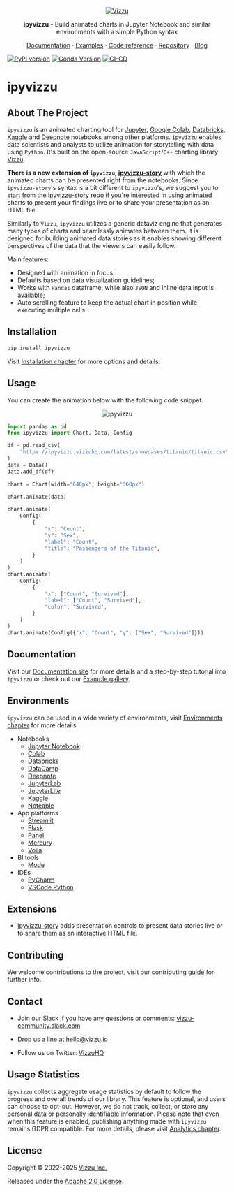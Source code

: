 <p align="center">
  <a href="https://ipyvizzu.vizzuhq.com/latest/">
    <img src="https://lib.vizzuhq.com/latest/readme/infinite-60.gif" alt="Vizzu" />
  </a>
  <p align="center"><b>ipyvizzu</b> - Build animated charts in Jupyter Notebook and similar environments with a simple Python syntax</p>
  <p align="center">
    <a href="https://ipyvizzu.vizzuhq.com/latest/">Documentation</a>
    · <a href="https://ipyvizzu.vizzuhq.com/latest/examples/">Examples</a>
    · <a href="https://ipyvizzu.vizzuhq.com/latest/reference/ipyvizzu/">Code reference</a>
    · <a href="https://github.com/vizzuhq/ipyvizzu">Repository</a>
    · <a href="https://blog.vizzuhq.com">Blog</a>
  </p>
</p>

[![PyPI version](https://badge.fury.io/py/ipyvizzu.svg)](https://badge.fury.io/py/ipyvizzu)
[![Conda Version](https://img.shields.io/conda/vn/conda-forge/ipyvizzu.svg)](https://anaconda.org/conda-forge/ipyvizzu)
[![CI-CD](https://github.com/vizzuhq/ipyvizzu/actions/workflows/cicd.yml/badge.svg?branch=main)](https://github.com/vizzuhq/ipyvizzu/actions/workflows/cicd.yml)

# ipyvizzu

## About The Project

`ipyvizzu` is an animated charting tool for [Jupyter](https://jupyter.org),
[Google Colab](https://colab.research.google.com),
[Databricks](https://docs.databricks.com/notebooks),
[Kaggle](https://www.kaggle.com/code) and [Deepnote](https://deepnote.com)
notebooks among other platforms. `ipyvizzu` enables data scientists and analysts
to utilize animation for storytelling with data using `Python`. It's built on
the open-source `JavaScript`/`C++` charting library
[Vizzu](https://github.com/vizzuhq/vizzu-lib).

**There is a new extension of `ipyvizzu`,
[ipyvizzu-story](https://vizzuhq.github.io/ipyvizzu-story/)** with which the
animated charts can be presented right from the notebooks. Since
`ipyvizzu-story`'s syntax is a bit different to `ipyvizzu`'s, we suggest you to
start from the [ipyvizzu-story repo](https://github.com/vizzuhq/ipyvizzu-story)
if you're interested in using animated charts to present your findings live or
to share your presentation as an HTML file.

Similarly to `Vizzu`, `ipyvizzu` utilizes a generic dataviz engine that
generates many types of charts and seamlessly animates between them. It is
designed for building animated data stories as it enables showing different
perspectives of the data that the viewers can easily follow.

Main features:

- Designed with animation in focus;
- Defaults based on data visualization guidelines;
- Works with `Pandas` dataframe, while also `JSON` and inline data input is
    available;
- Auto scrolling feature to keep the actual chart in position while executing
    multiple cells.

## Installation

```sh
pip install ipyvizzu
```

Visit [Installation chapter](https://ipyvizzu.vizzuhq.com/latest/installation/)
for more options and details.

## Usage

You can create the animation below with the following code snippet.

<p align="center">
  <img src="https://ipyvizzu.vizzuhq.com/latest/assets/ipyvizzu-promo.gif" alt="ipyvizzu" />
</p>

```python
import pandas as pd
from ipyvizzu import Chart, Data, Config

df = pd.read_csv(
    "https://ipyvizzu.vizzuhq.com/latest/showcases/titanic/titanic.csv"
)
data = Data()
data.add_df(df)

chart = Chart(width="640px", height="360px")

chart.animate(data)

chart.animate(
    Config(
        {
            "x": "Count",
            "y": "Sex",
            "label": "Count",
            "title": "Passengers of the Titanic",
        }
    )
)
chart.animate(
    Config(
        {
            "x": ["Count", "Survived"],
            "label": ["Count", "Survived"],
            "color": "Survived",
        }
    )
)
chart.animate(Config({"x": "Count", "y": ["Sex", "Survived"]}))
```

## Documentation

Visit our [Documentation site](https://ipyvizzu.vizzuhq.com/latest/) for more
details and a step-by-step tutorial into `ipyvizzu` or check out our
[Example gallery](https://ipyvizzu.vizzuhq.com/latest/examples/).

## Environments

`ipyvizzu` can be used in a wide variety of environments, visit
[Environments chapter](https://ipyvizzu.vizzuhq.com/latest/environments/) for
more details.

- Notebooks
    - [Jupyter Notebook](https://ipyvizzu.vizzuhq.com/latest/environments/notebook/jupyternotebook/)
    - [Colab](https://ipyvizzu.vizzuhq.com/latest/environments/notebook/colab/)
    - [Databricks](https://ipyvizzu.vizzuhq.com/latest/environments/notebook/databricks/)
    - [DataCamp](https://ipyvizzu.vizzuhq.com/latest/environments/notebook/datacamp/)
    - [Deepnote](https://ipyvizzu.vizzuhq.com/latest/environments/notebook/deepnote/)
    - [JupyterLab](https://ipyvizzu.vizzuhq.com/latest/environments/notebook/jupyterlab/)
    - [JupyterLite](https://ipyvizzu.vizzuhq.com/latest/environments/notebook/jupyterlite/)
    - [Kaggle](https://ipyvizzu.vizzuhq.com/latest/environments/notebook/kaggle/)
    - [Noteable](https://ipyvizzu.vizzuhq.com/latest/environments/notebook/noteable/)
- App platforms
    - [Streamlit](https://ipyvizzu.vizzuhq.com/latest/environments/platform/streamlit/)
    - [Flask](https://ipyvizzu.vizzuhq.com/latest/environments/platform/flask/)
    - [Panel](https://ipyvizzu.vizzuhq.com/latest/environments/platform/panel/)
    - [Mercury](https://ipyvizzu.vizzuhq.com/latest/environments/platform/mercury/)
    - [Voilà](https://ipyvizzu.vizzuhq.com/latest/environments/platform/voila/)
- BI tools
    - [Mode](https://ipyvizzu.vizzuhq.com/latest/environments/bi/mode/)
- IDEs
    - [PyCharm](https://ipyvizzu.vizzuhq.com/latest/environments/ide/pycharm/)
    - [VSCode Python](https://ipyvizzu.vizzuhq.com/latest/environments/ide/vscode/)

## Extensions

- [ipyvizzu-story](https://ipyvizzu-story.vizzuhq.com/) adds presentation
    controls to present data stories live or to share them as an interactive
    HTML file.

## Contributing

We welcome contributions to the project, visit our contributing
[guide](https://ipyvizzu.vizzuhq.com/latest/CONTRIBUTING/) for further info.

## Contact

- Join our Slack if you have any questions or comments:
    [vizzu-community.slack.com](https://join.slack.com/t/vizzu-community/shared_invite/zt-w2nqhq44-2CCWL4o7qn2Ns1EFSf9kEg)
    

- Drop us a line at hello@vizzu.io

- Follow us on Twitter: [VizzuHQ](https://twitter.com/VizzuHQ)

## Usage Statistics

`ipyvizzu` collects aggregate usage statistics by default to follow the progress
and overall trends of our library. This feature is optional, and users can
choose to opt-out. However, we do not track, collect, or store any personal data
or personally identifiable information. Please note that even when this feature
is enabled, publishing anything made with `ipyvizzu` remains GDPR compatible.
For more details, please visit
[Analytics chapter](https://ipyvizzu.vizzuhq.com/latest/tutorial/chart_settings/#analytics).

## License

Copyright © 2022-2025 [Vizzu Inc.](https://vizzuhq.com)

Released under the
[Apache 2.0 License](https://ipyvizzu.vizzuhq.com/latest/LICENSE/).
